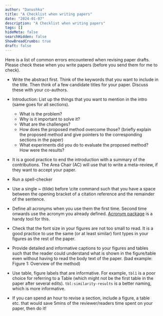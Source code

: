 ```yaml
---
author: "Danushka"
title: "A Checklist when writing papers"
date: "2024-01-07"
description: "A Checklist when writing papers"
tags: []
hideMeta: false
searchHidden: false
ShowBreadCrumbs: true
draft: false
---
```


Here is a list of common errors encountered when revising paper drafts. Please check these when you write papers (before you send them for me to check).

- Write the abstract first. Think of the keywords that you want to include in the title. Then think of a few candidate titles for your paper. Discuss these with your co-authors.

- Introduction: List up the things that you want to mention in the intro (same goes for all sections). 
    *   What is the problem?
    *   Why is it important to solve it?
    *   What are the challenges?
    *   How does the proposed method overcome those? (briefly explain the proposed method and give pointers to the corresponding sections in the paper)
    *   What experiments did you do to evaluate the proposed method? How were the results?

- It is a good practice to end the introduction with a summary of the contributions. The Area Chair (AC) will use that to write a meta-review, if they want to accept your paper. 

- Run a spell-checker

- Use a single ~ (tilde) before \cite command such that you have a space between the opening bracket of a citation reference and the remainder of the sentence.

- Define all acronyms when you use them the first time. Second time onwards use the acronym you already defined. [Acronym package](https://ctan.org/pkg/acronym) is a handy tool for this.

- Check that the font size in your figures are not too small to read. It is a good practice to use the same (or at least similar) font types in your figures as the rest of the paper.

- Provide detailed and informative captions to your figures and tables such that the reader could understand what is shown in the figure/table even without having to read the body text of the paper. (bad example: Figure 1: Overview of the method)

- Use table, figure labels that are informative. For example, `tbl1` is a poor choice for referring to a Table (which might not be the first table in the paper after several edits). `tbl:similarity-results` is a better naming, which is more informative.

- If you can spend an hour to revise a section, include a figure, a table etc. that would save 5mins of the reviewer/readers time spent on your paper, then do it!



